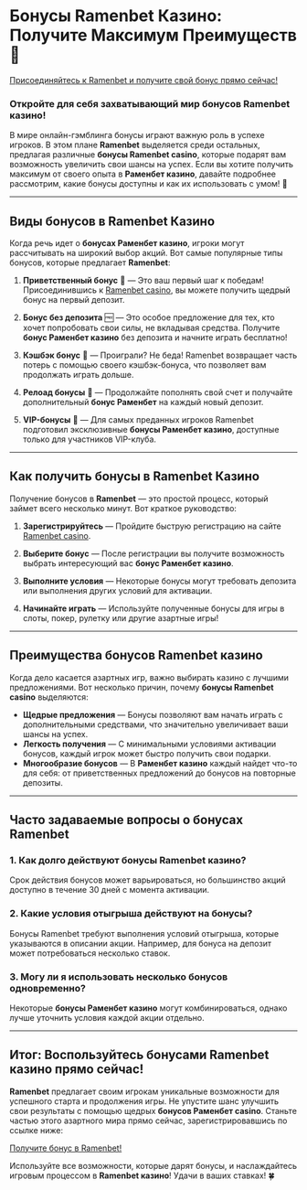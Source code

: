 # Бонусы Ramenbet Казино: Получите Максимум Преимуществ 🎰

[Присоединяйтесь к Ramenbet и получите свой бонус прямо сейчас!](https://get.saltyram.com/ru/registration?apkpop=0&partner=p24970p3296034p5526)

### Откройте для себя захватывающий мир бонусов Ramenbet казино!

В мире онлайн-гэмблинга бонусы играют важную роль в успехе игроков. В этом плане **Ramenbet** выделяется среди остальных, предлагая различные **бонусы Ramenbet casino**, которые подарят вам возможность увеличить свои шансы на успех. Если вы хотите получить максимум от своего опыта в **Раменбет казино**, давайте подробнее рассмотрим, какие бонусы доступны и как их использовать с умом! 🎁

---

## Виды бонусов в Ramenbet Казино

Когда речь идет о **бонусах Раменбет казино**, игроки могут рассчитывать на широкий выбор акций. Вот самые популярные типы бонусов, которые предлагает **Ramenbet**:

1. **Приветственный бонус** 🎉 — Это ваш первый шаг к победам! Присоединившись к [Ramenbet casino](https://get.saltyram.com/ru/registration?apkpop=0&partner=p24970p3296034p5526), вы можете получить щедрый бонус на первый депозит.
   
2. **Бонус без депозита** 🆓 — Это особое предложение для тех, кто хочет попробовать свои силы, не вкладывая средства. Получите **бонус Раменбет казино** без депозита и начните играть бесплатно!

3. **Кэшбэк бонус** 💸 — Проиграли? Не беда! Ramenbet возвращает часть потерь с помощью своего кэшбэк-бонуса, что позволяет вам продолжать играть дольше.

4. **Релоад бонусы** 🔄 — Продолжайте пополнять свой счет и получайте дополнительный **бонус Раменбет** на каждый новый депозит.

5. **VIP-бонусы** 💎 — Для самых преданных игроков Ramenbet подготовил эксклюзивные **бонусы Раменбет казино**, доступные только для участников VIP-клуба.

---

## Как получить бонусы в Ramenbet Казино

Получение бонусов в **Ramenbet** — это простой процесс, который займет всего несколько минут. Вот краткое руководство:

1. **Зарегистрируйтесь** — Пройдите быструю регистрацию на сайте [Ramenbet casino](https://get.saltyram.com/ru/registration?apkpop=0&partner=p24970p3296034p5526).
   
2. **Выберите бонус** — После регистрации вы получите возможность выбрать интересующий вас **бонус Раменбет казино**.

3. **Выполните условия** — Некоторые бонусы могут требовать депозита или выполнения других условий для активации.

4. **Начинайте играть** — Используйте полученные бонусы для игры в слоты, покер, рулетку или другие азартные игры!

---

## Преимущества бонусов Ramenbet казино

Когда дело касается азартных игр, важно выбирать казино с лучшими предложениями. Вот несколько причин, почему **бонусы Ramenbet casino** выделяются:

- **Щедрые предложения** — Бонусы позволяют вам начать играть с дополнительными средствами, что значительно увеличивает ваши шансы на успех.
- **Легкость получения** — С минимальными условиями активации бонусов, каждый игрок может быстро получить свои подарки.
- **Многообразие бонусов** — В **Раменбет казино** каждый найдет что-то для себя: от приветственных предложений до бонусов на повторные депозиты.

---

## Часто задаваемые вопросы о бонусах Ramenbet

### 1. Как долго действуют бонусы Ramenbet казино?
Срок действия бонусов может варьироваться, но большинство акций доступно в течение 30 дней с момента активации.

### 2. Какие условия отыгрыша действуют на бонусы?
Бонусы Ramenbet требуют выполнения условий отыгрыша, которые указываются в описании акции. Например, для бонуса на депозит может потребоваться несколько ставок.

### 3. Могу ли я использовать несколько бонусов одновременно?
Некоторые **бонусы Раменбет казино** могут комбинироваться, однако лучше уточнить условия каждой акции отдельно.

---

## Итог: Воспользуйтесь бонусами Ramenbet казино прямо сейчас!

**Ramenbet** предлагает своим игрокам уникальные возможности для успешного старта и продолжения игры. Не упустите шанс улучшить свои результаты с помощью щедрых **бонусов Раменбет casino**. Станьте частью этого азартного мира прямо сейчас, зарегистрировавшись по ссылке ниже:

[Получите бонус в Ramenbet!](https://get.saltyram.com/ru/registration?apkpop=0&partner=p24970p3296034p5526)

Используйте все возможности, которые дарят бонусы, и наслаждайтесь игровым процессом в **Ramenbet казино**! Удачи в ваших ставках! 🍀
